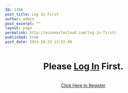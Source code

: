 ```yaml
---
ID: 1386
post_title: Log In First
author: admin
post_excerpt: ""
layout: page
permalink: http://ecosmartecloud.com/log-in-first/
published: true
post_date: 2014-10-25 13:33:00
---
```

<center>
<h1>Please <a href="http://ecosmartecloud.com/wp-login.php">Log In</a> First.</h1>
<br><a href="http://ecosmartecloud.com/register">Click Here to Register</a>
</center>